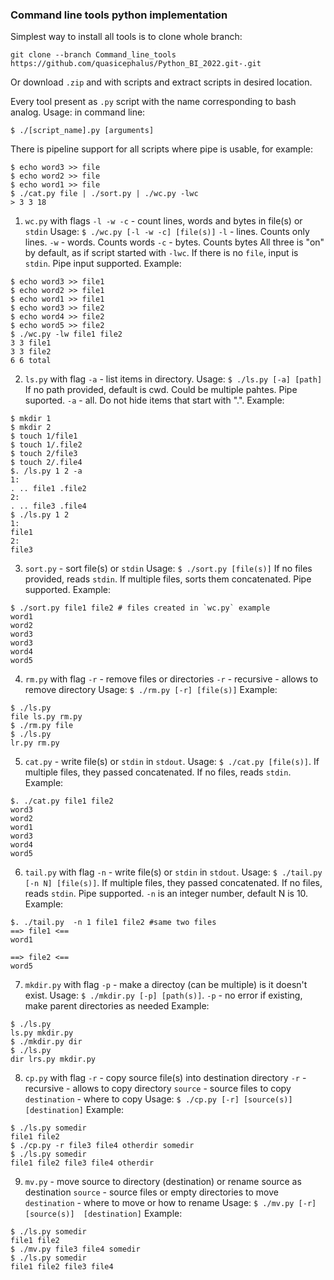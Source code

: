 ### Command line tools python implementation
Simplest way to install all tools is to clone whole branch:
```
git clone --branch Command_line_tools https://github.com/quasicephalus/Python_BI_2022.git-.git
```
Or download `.zip` and with scripts and extract scripts in desired location.

Every tool present as `.py` script with the name corresponding to bash analog.
Usage: in command line:
```
$ ./[script_name].py [arguments]
```
There is pipeline support for all scripts where pipe is usable, for example:
```
$ echo word3 >> file
$ echo word2 >> file
$ echo word1 >> file
$ ./cat.py file | ./sort.py | ./wc.py -lwc
> 3 3 18
```
1. `wc.py` with flags `-l -w -c` - count lines, words and bytes in file(s) or `stdin`
Usage: `$ ./wc.py [-l -w -c] [file(s)]`
`-l` - lines. Counts only lines.
`-w` - words. Counts words
`-c` - bytes. Counts bytes
All three is "on" by default, as if script started with `-lwc`.
If there is no `file`, input is `stdin`. Pipe input supported.
Example:
```
$ echo word3 >> file1
$ echo word2 >> file1
$ echo word1 >> file1
$ echo word3 >> file2
$ echo word4 >> file2
$ echo word5 >> file2
$ ./wc.py -lw file1 file2
3 3 file1
3 3 file2
6 6 total
```
2. `ls.py` with flag `-a` - list items in directory.
Usage: `$ ./ls.py [-a] [path]`
If no path provided, default is cwd. Could be multiple pahtes. Pipe suported. 
`-a` - all. Do not hide items that start with ".".
Example:
```
$ mkdir 1
$ mkdir 2
$ touch 1/file1
$ touch 1/.file2
$ touch 2/file3
$ touch 2/.file4
$. /ls.py 1 2 -a
1: 
. .. file1 .file2
2:
. .. file3 .file4
$ ./ls.py 1 2 
1:
file1
2:
file3
```
3. `sort.py` - sort file(s) or `stdin`
Usage:  `$ ./sort.py [file(s)]`
If no files provided, reads `stdin`. If multiple files, sorts them concatenated. Pipe supported.
Example:
```
$ ./sort.py file1 file2 # files created in `wc.py` example
word1
word2
word3
word3
word4
word5
```
4. `rm.py` with flag `-r` - remove files or directories
`-r` - recursive - allows to remove directory
Usage: `$ ./rm.py [-r] [file(s)]`
Example:
```
$ ./ls.py
file ls.py rm.py
$ ./rm.py file
$ ./ls.py
lr.py rm.py
```
5. `cat.py` - write file(s) or `stdin` in `stdout`.
Usage: `$ ./cat.py [file(s)]`. If multiple files, they passed concatenated. If no files, reads `stdin`.
Example: 
```
$. ./cat.py file1 file2
word3
word2
word1
word3
word4
word5
```
6. `tail.py` with flag `-n` - write file(s) or `stdin` in `stdout`.
Usage: `$ ./tail.py [-n N] [file(s)]`. If multiple files, they passed concatenated. If no files, reads `stdin`. Pipe supported.
`-n` is an integer number, default N is 10.
Example: 
```
$. ./tail.py  -n 1 file1 file2 #same two files
==> file1 <==
word1

==> file2 <==
word5
```
7. `mkdir.py` with flag `-p` - make a directoy (can be multiple) is it doesn't exist.
Usage: `$ ./mkdir.py [-p] [path(s)]`.
`-p` - no error if existing, make parent directories as needed
Example:
```
$ ./ls.py
ls.py mkdir.py
$ ./mkdir.py dir
$ ./ls.py
dir lrs.py mkdir.py
```
8. `cp.py` with flag `-r` - copy source file(s) into destination directory
`-r` - recursive - allows to copy directory
`source` - source files to copy
`destination` - where to copy
Usage: `$ ./cp.py [-r] [source(s)]  [destination]`
Example:
```
$ ./ls.py somedir
file1 file2
$ ./cp.py -r file3 file4 otherdir somedir
$ ./ls.py somedir
file1 file2 file3 file4 otherdir
```
9.  `mv.py` - move source to directory (destination) or rename source as destination
`source` - source files or empty directories to move
`destination` - where to move or how to rename
Usage: `$ ./mv.py [-r] [source(s)]  [destination]`
Example:
```
$ ./ls.py somedir
file1 file2
$ ./mv.py file3 file4 somedir
$ ./ls.py somedir
file1 file2 file3 file4
```
